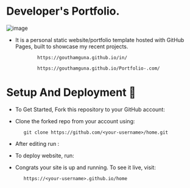 # Developer's Portfolio.
  
   ![image](https://user-images.githubusercontent.com/88366848/164005841-d6635970-8e81-4627-bebb-5e173ab42f0f.png)

   * It is a personal static website/portfolio template hosted with GitHub Pages, built to showcase my recent projects.
   
                 https://gouthamguna.github.io/in/ 
       
                 https://gouthamguna.github.io/Portfolio-.com/ 
        
# Setup And Deployment 🔧

  * To Get Started, Fork this repository to your GitHub account:

  * Clone the forked repo from your account using:
  
           git clone https://github.com/<your-username>/home.git
  
  * After editing run :
  
 * To deploy website, run:
  
* Congrats your site is up and running. To see it live, visit:
  
         https://<your-username>.github.io/home
